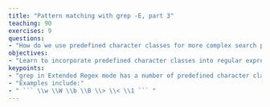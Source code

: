 ```yaml
---
title: "Pattern matching with grep -E, part 3"
teaching: 90
exercises: 9
questions:
- "How do we use predefined character classes for more complex search patterns?"
objectives:
- "Learn to incorporate predefined character classes into regular expressions"
keypoints:
- "grep in Extended Regex mode has a number of predefined character classes"
- "Examples include:"
- " ``` \\w \\W \\b \\B \\> \\< \\1 ``` "
---
```

